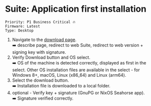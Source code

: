 # Suite: Application first installation

```
Priority: P1 Business Critical 🔥
Firmware: Latest
Type: Desktop
```
1. Navigate to the [download page](https://suite.trezor.io/).\
  ➡️ describe page, redirect to web Suite, redirect to web version + signing key with signature.
2. Verify Download button and OS select.\
  ➡️ OS of the machine is detected correctly, displayed as first in the select. Other OS installation files are available in the select - for Windows 8+, macOS, Linux (x86_64) and Linux (arm64).
3. Select the download button.\
  ➡️ Installation file is downloaded to a local folder.
4. optional - Verify key + signature (GnuPG or NixOS Seahorse app).\
  ➡️ Signature verified correctly.
